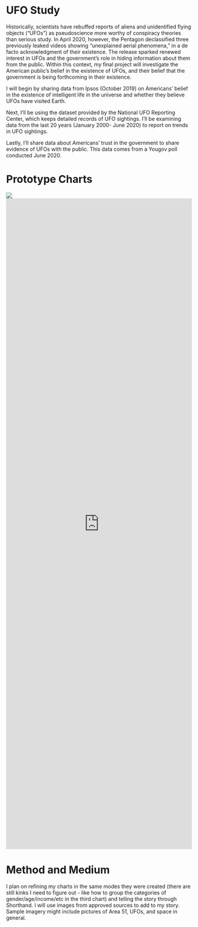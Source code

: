 
# UFO Study

Historically, scientists have rebuffed reports of aliens and unidentified flying objects (“UFOs”) as pseudoscience more worthy of conspiracy theories than serious study. In April 2020, however, the Pentagon declassified three previously leaked videos showing “unexplained aerial phenomena,” in a de facto acknowledgment of their existence. The release sparked renewed interest in UFOs and the government’s role in hiding information about them from the public. 
Within this context, my final project will investigate the American public’s belief in the existence of UFOs, and their belief that the government is being forthcoming in their existence.

I will begin by sharing data from Ipsos (October 2019) on Americans’ belief in the existence of intelligent life in the universe and whether they believe UFOs have visited Earth.

Next, I’ll be using the dataset provided by the National UFO Reporting Center, which keeps detailed records of UFO sightings. I’ll be examining data from the last 20 years (January 2000- June 2020) to report on trends in UFO sightings.

Lastly, I’ll share data about Americans’ trust in the government to share evidence of UFOs with the public. This data comes from a Yougov poll conducted June 2020.

# Prototype Charts

<div class="flourish-embed flourish-chart" data-src="visualisation/3332816" data-url="https://flo.uri.sh/visualisation/3332816/embed"><script src="https://public.flourish.studio/resources/embed.js"></script></div>

<div class='tableauPlaceholder' id='viz1596083144525' style='position: relative'><noscript><a href='#'><img alt=' ' src='https:&#47;&#47;public.tableau.com&#47;static&#47;images&#47;UF&#47;UFOSightings_15960827386210&#47;Sheet1&#47;1_rss.png' style='border: none' /></a></noscript><object class='tableauViz'  style='display:none;'><param name='host_url' value='https%3A%2F%2Fpublic.tableau.com%2F' /> <param name='embed_code_version' value='3' /> <param name='path' value='views&#47;UFOSightings_15960827386210&#47;Sheet1?:language=en&amp;:embed=y&amp;:display_count=y&amp;publish=yes' /> <param name='toolbar' value='yes' /><param name='static_image' value='https:&#47;&#47;public.tableau.com&#47;static&#47;images&#47;UF&#47;UFOSightings_15960827386210&#47;Sheet1&#47;1.png' /> <param name='animate_transition' value='yes' /><param name='display_static_image' value='yes' /><param name='display_spinner' value='yes' /><param name='display_overlay' value='yes' /><param name='display_count' value='yes' /><param name='language' value='en' /></object></div> <script type='text/javascript'>                    
  var divElement = document.getElementById('viz1596083144525');                    
  var vizElement = divElement.getElementsByTagName('object')[0];                    
  vizElement.style.width='100%';vizElement.style.height=(divElement.offsetWidth*0.75)+'px';                    
  var scriptElement = document.createElement('script');                    
  scriptElement.src = 'https://public.tableau.com/javascripts/api/viz_v1.js';                    
  vizElement.parentNode.insertBefore(scriptElement, vizElement);                </script>
  
  
  <iframe title="If the US government had evidence of UFOs, do you think it would...?" aria-label="Grouped Bars" id="datawrapper-chart-5UZJH" src="https://datawrapper.dwcdn.net/5UZJH/1/" scrolling="no" frameborder="0" style="width: 0; min-width: 100% !important; border: none;" height="1760"></iframe><script type="text/javascript">!function(){"use strict";window.addEventListener("message",(function(a){if(void 0!==a.data["datawrapper-height"])for(var e in a.data["datawrapper-height"]){var t=document.getElementById("datawrapper-chart-"+e)||document.querySelector("iframe[src*='"+e+"']");t&&(t.style.height=a.data["datawrapper-height"][e]+"px")}}))}();
</script>
  
  # Method and Medium
  
I plan on refining my charts in the same modes they were created (there are still kinks I need to figure out - like how to group the categories of gender/age/income/etc in the third chart) and telling the story through Shorthand. I will use images from approved sources to add to my story. Sample imagery might include pictures of Area 51, UFOs, and space in general.
